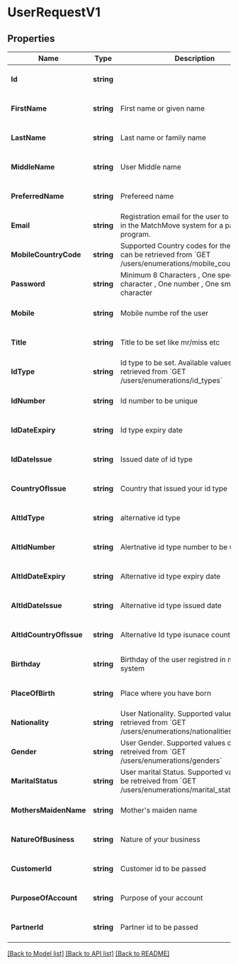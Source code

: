 # UserRequestV1

## Properties
Name | Type | Description | Notes
------------ | ------------- | ------------- | -------------
**Id** | **string** |  | [optional] [default to null]
**FirstName** | **string** | First name or given name | [optional] [default to null]
**LastName** | **string** | Last name or family name | [optional] [default to null]
**MiddleName** | **string** | User Middle name | [optional] [default to null]
**PreferredName** | **string** | Prefereed name | [optional] [default to null]
**Email** | **string** | Registration email for the user to be created in the MatchMove system for a particular program. | [optional] [default to null]
**MobileCountryCode** | **string** | Supported Country codes for the program can be retrieved from &#x60;GET /users/enumerations/mobile_country_codes&#x60;  | [optional] [default to null]
**Password** | **string** | Minimum 8 Characters , One special character , One number , One small character  | [optional] [default to null]
**Mobile** | **string** | Mobile numbe rof the user | [optional] [default to null]
**Title** | **string** | Title to be set like mr/miss etc | [optional] [default to null]
**IdType** | **string** | Id type to be set. Available values can be retrieved from &#x60;GET /users/enumerations/id_types&#x60; | [optional] [default to null]
**IdNumber** | **string** | Id number to be unique | [optional] [default to null]
**IdDateExpiry** | **string** | Id type expiry date | [optional] [default to null]
**IdDateIssue** | **string** | Issued date of id type | [optional] [default to null]
**CountryOfIssue** | **string** | Country that issued your id type | [optional] [default to null]
**AltIdType** | **string** | alternative id type | [optional] [default to null]
**AltIdNumber** | **string** | Alertnative id type number to be unique | [optional] [default to null]
**AltIdDateExpiry** | **string** | Alternative id type expiry date | [optional] [default to null]
**AltIdDateIssue** | **string** | Alternative id type issued date | [optional] [default to null]
**AltIdCountryOfIssue** | **string** | Alternative Id type isunace country | [optional] [default to null]
**Birthday** | **string** | Birthday of the user registred in matchmove system | [optional] [default to null]
**PlaceOfBirth** | **string** | Place where you have born | [optional] [default to null]
**Nationality** | **string** | User Nationality. Supported values can be retrieved from &#x60;GET /users/enumerations/nationalities&#x60; | [optional] [default to null]
**Gender** | **string** | User Gender. Supported values can be retreived from &#x60;GET /users/enumerations/genders&#x60; | [optional] [default to null]
**MaritalStatus** | **string** | User marital Status. Supported values can be retreived from &#x60;GET /users/enumerations/marital_status&#x60; | [optional] [default to null]
**MothersMaidenName** | **string** | Mother&#x27;s maiden name | [optional] [default to null]
**NatureOfBusiness** | **string** | Nature of your business | [optional] [default to null]
**CustomerId** | **string** | Customer id to be passed | [optional] [default to null]
**PurposeOfAccount** | **string** | Purpose of your account | [optional] [default to null]
**PartnerId** | **string** | Partner id to be passed | [optional] [default to null]

[[Back to Model list]](../README.md#documentation-for-models) [[Back to API list]](../README.md#documentation-for-api-endpoints) [[Back to README]](../README.md)

